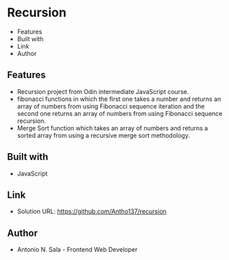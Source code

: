 # Recursion

- Features
- Built with
- Link
- Author

## Features

- Recursion project from Odin intermediate JavaScript course.
- fibonacci functions in which the first one takes a number and returns an array of numbers from using Fibonacci sequence iteration and the second one returns an array of numbers from using Fibonacci sequence recursion.
- Merge Sort function which takes an array of numbers and returns a sorted array from using a recursive merge sort methodology.

## Built with

- JavaScript

## Link

- Solution URL: https://github.com/Antho137/recursion

## Author

- Antonio N. Sala - Frontend Web Developer
